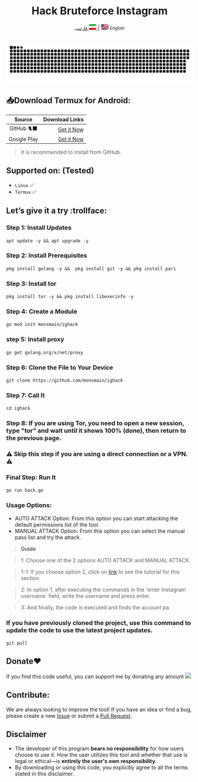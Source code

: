 
<div align="center">
    <h1>Hack Bruteforce Instagram</h1>
</div>

<div align="center">
    <p>
        <a href="README-FA.md">
            <small>فارسی</small>
            <img src='images/Flag-iran.png' alt='persian' style='width: 20px;height: 15px;border-radius: 3px;' />
        </a>
        | <img src='images/flag-en.png' alt='English' style='width: 20px;height: 15px;border-radius: 3px;' />
        <small>English</small> </p> 
<br><img src="https://github.com/monsmain/ighack/blob/main/images/snake.svg" width="1280px">
</div>

## 📥Download Termux for Android:
| Source | Download Links
|:--------:| -------------:|
| GitHub 🐈‍⬛|[Get it Now](https://github.com/termux/termux-app/releases)|
| Google Play|[Get it Now](https://play.google.com/store/apps/details?id=com.termux)|                 
> It is recommended to install from GitHub.

## Supported on: (Tested)
- `Linux` ✅
- `Termux` ✅
## Let’s give it a try :trollface:
### Step 1: Install Updates
```
apt update -y && apt upgrade -y
```
### Step 2: Install Prerequisites
```
pkg install golang -y &&  pkg install git -y && pkg install pari
```
### Step 3: Install tor
```
pkg install tor -y && pkg install libexecinfo -y 
```
### Step 4: Create a Module
```
go mod init monsmain/ighack
```
### step 5: Install proxy
```
go get golang.org/x/net/proxy
```
### Step 6: Clone the File to Your Device
```
git clone https://github.com/monsmain/ighack
```
### Step 7: Call It
```
cd ighack
```
### Step 8: If you are using Tor, you need to open a new session, type "tor" and wait until it shows 100% (done), then return to the previous page.
### ⚠️ Skip this step if you are using a direct connection or a VPN. ⚠️
### Final Step: Run It
```
go run hack.go
```
### Usage Options:
- AUTO ATTACK Option: From this option you can start attacking the default permissions list of the tool.
- MANUAL ATTACK Option: From this option you can select the manual pass list and try the attack.

> **Guide**

>1: Choose one of the 2 options AUTO ATTACK and MANUAL ATTACK.

>1-1: If you choose option 2, click on [link](https://github.com/monsmain/ighack/blob/main/Custom%20Pass/EN.md)
to see the tutorial for this section.

>2: In option 1, after executing the commands in the 'enter Instagram username` field, write the username and press enter.

>3: And finally, the code is executed and finds the account pa
### If you have previously cloned the project, use this command to update the code to use the latest project updates.
```
git pull
```
## Donate❤️
If you find this code useful, you can support me by donating any amount <a href="https://monsmain.github.io/index.html#timeline03-1l"><img src="https://img.shields.io/badge/Donate-E5322D?style=for-the-badge&logo=ilovepdf&logoColor=white" /></a>

## Contribute:
We are always looking to improve the tool! If you have an idea or find a bug, please create a new [Issue](https://github.com/monsmain/ighack/issues) or submit a [Pull Request](https://github.com/monsmain/ighack/pulls).
## Disclaimer
* The developer of this program **bears no responsibility** for how users choose to use it. How the user utilizes this tool and whether that use is legal or ethical—is **entirely the user's own responsibility.**
* By downloading or using this code, you explicitly agree to all the terms stated in this disclaimer.

